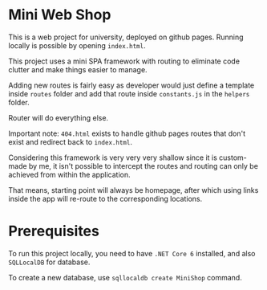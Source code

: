 # Mini Web Shop
This is a web project for university, deployed on github pages.
Running locally is possible by opening `index.html`.

This project uses a mini SPA framework with routing to eliminate code clutter and make things easier to manage.

Adding new routes is fairly easy as developer would just define a template inside `routes` folder and add that route inside `constants.js` in the `helpers` folder.

Router will do everything else.

Important note: `404.html` exists to handle github pages routes that don't exist and redirect back to `index.html`.

Considering this framework is very very very shallow since it is custom-made by me, it isn't possible to intercept the routes and routing can only be achieved from within the application.

That means, starting point will always be homepage, after which using links inside the app will re-route to the corresponding locations.

# Prerequisites

To run this project locally, you need to have `.NET Core 6` installed, and also `SQLLocalDB` for database.

To create a new database, use `sqllocaldb create MiniShop` command.

